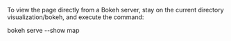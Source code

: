 To view the page directly from a Bokeh server, stay on the current directory visualization/bokeh, and execute the command:

bokeh serve --show map
